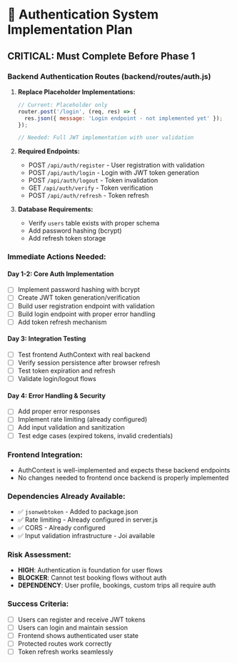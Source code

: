 # 🔐 Authentication System Implementation Plan

## **CRITICAL: Must Complete Before Phase 1**

### **Backend Authentication Routes (backend/routes/auth.js)**

1. **Replace Placeholder Implementations:**
   ```javascript
   // Current: Placeholder only
   router.post('/login', (req, res) => {
     res.json({ message: 'Login endpoint - not implemented yet' });
   });
   
   // Needed: Full JWT implementation with user validation
   ```

2. **Required Endpoints:**
   - POST `/api/auth/register` - User registration with validation
   - POST `/api/auth/login` - Login with JWT token generation
   - POST `/api/auth/logout` - Token invalidation
   - GET `/api/auth/verify` - Token verification
   - POST `/api/auth/refresh` - Token refresh

3. **Database Requirements:**
   - Verify `users` table exists with proper schema
   - Add password hashing (bcrypt)
   - Add refresh token storage

### **Immediate Actions Needed:**

#### **Day 1-2: Core Auth Implementation**
- [ ] Implement password hashing with bcrypt
- [ ] Create JWT token generation/verification
- [ ] Build user registration endpoint with validation
- [ ] Build login endpoint with proper error handling
- [ ] Add token refresh mechanism

#### **Day 3: Integration Testing**
- [ ] Test frontend AuthContext with real backend
- [ ] Verify session persistence after browser refresh
- [ ] Test token expiration and refresh
- [ ] Validate login/logout flows

#### **Day 4: Error Handling & Security**
- [ ] Add proper error responses
- [ ] Implement rate limiting (already configured)
- [ ] Add input validation and sanitization
- [ ] Test edge cases (expired tokens, invalid credentials)

### **Frontend Integration:**
- AuthContext is well-implemented and expects these backend endpoints
- No changes needed to frontend once backend is properly implemented

### **Dependencies Already Available:**
- ✅ `jsonwebtoken` - Added to package.json
- ✅ Rate limiting - Already configured in server.js
- ✅ CORS - Already configured
- ✅ Input validation infrastructure - Joi available

### **Risk Assessment:**
- **HIGH**: Authentication is foundation for user flows
- **BLOCKER**: Cannot test booking flows without auth
- **DEPENDENCY**: User profile, bookings, custom trips all require auth

### **Success Criteria:**
- [ ] Users can register and receive JWT tokens
- [ ] Users can login and maintain session
- [ ] Frontend shows authenticated user state
- [ ] Protected routes work correctly
- [ ] Token refresh works seamlessly 